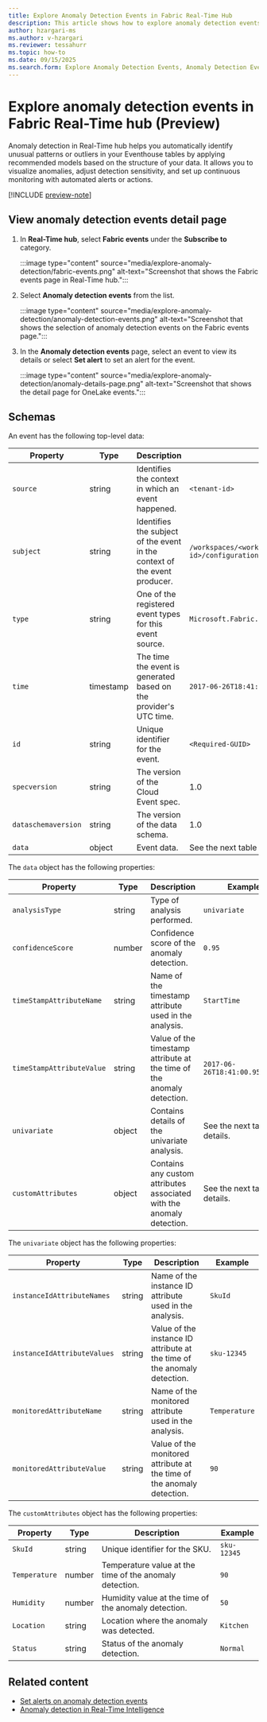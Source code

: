 ```yaml
---
title: Explore Anomaly Detection Events in Fabric Real-Time Hub
description: This article shows how to explore anomaly detection events in Fabric Real-Time hub.
author: hzargari-ms
ms.author: v-hzargari
ms.reviewer: tessahurr
ms.topic: how-to
ms.date: 09/15/2025
ms.search.form: Explore Anomaly Detection Events, Anomaly Detection Events
---
```


# Explore anomaly detection events in Fabric Real-Time hub (Preview)

Anomaly detection in Real-Time hub helps you automatically identify unusual patterns or outliers in your Eventhouse tables by applying recommended models based on the structure of your data. It allows you to visualize anomalies, adjust detection sensitivity, and set up continuous monitoring with automated alerts or actions.

[!INCLUDE [preview-note](../includes/feature-preview-note.md)]

## View anomaly detection events detail page

1. In **Real-Time hub**, select **Fabric events** under the **Subscribe to** category.

    :::image type="content" source="media/explore-anomaly-detection/fabric-events.png" alt-text="Screenshot that shows the Fabric events page in Real-Time hub.":::

1. Select **Anomaly detection events** from the list.

    :::image type="content" source="media/explore-anomaly-detection/anomaly-detection-events.png" alt-text="Screenshot that shows the selection of anomaly detection events on the Fabric events page.":::

1. In the **Anomaly detection events** page, select an event to view its details or select **Set alert** to set an alert for the event.

    :::image type="content" source="media/explore-anomaly-detection/anomaly-details-page.png" alt-text="Screenshot that shows the detail page for OneLake events.":::

## Schemas

An event has the following top-level data:

| Property | Type | Description | Example |
| -------- | ---- | ----------- | ----- |
| `source` | string | Identifies the context in which an event happened.  | `<tenant-id>` |
| `subject` | string | Identifies the subject of the event in the context of the event producer. |  `/workspaces/<workspace-id>/items/<ad-item-id>/configuration/<configuration-id>` |
| `type` | string | One of the registered event types for this event source. | `Microsoft.Fabric.AnomalyEvents.AnomalyDetected` |
| `time` | timestamp | The time the event is generated based on the provider's UTC time. | `2017-06-26T18:41:00.9584103Z` |
| `id` | string | Unique identifier for the event. | `<Required-GUID>` |
| `specversion` | string | The version of the Cloud Event spec. | 1.0 |
| `dataschemaversion` | string | The version of the data schema. | 1.0 |
| `data` | object | Event data. | See the next table for details. |

The `data` object has the following properties:

| Property | Type | Description | Example |
| -------- | ---- | ----------- | ------- |
| `analysisType` | string | Type of analysis performed. | `univariate` |
| `confidenceScore` | number | Confidence score of the anomaly detection. | `0.95` |
| `timeStampAttributeName` | string | Name of the timestamp attribute used in the analysis. | `StartTime` |
| `timeStampAttributeValue` | string | Value of the timestamp attribute at the time of the anomaly detection. | `2017-06-26T18:41:00.9584103Z` |
| `univariate` | object | Contains details of the univariate analysis. | See the next table for details. |
| `customAttributes` | object | Contains any custom attributes associated with the anomaly detection. | See the next table for details. |

The `univariate` object has the following properties:

| Property | Type | Description | Example |
| -------- | ---- | ----------- | ------- |
| `instanceIdAttributeNames` | string | Name of the instance ID attribute used in the analysis. | `SkuId` |
| `instanceIdAttributeValues` | string | Value of the instance ID attribute at the time of the anomaly detection. | `sku-12345` |
| `monitoredAttributeName` | string | Name of the monitored attribute used in the analysis. | `Temperature` |
| `monitoredAttributeValue` | string | Value of the monitored attribute at the time of the anomaly detection. | `90` |

The `customAttributes` object has the following properties:

| Property | Type | Description | Example |
| -------- | ---- | ----------- | ------- |
| `SkuId` | string | Unique identifier for the SKU. | `sku-12345` |
| `Temperature` | number | Temperature value at the time of the anomaly detection. | `90` |
| `Humidity` | number | Humidity value at the time of the anomaly detection. | `50` |
| `Location` | string | Location where the anomaly was detected. | `Kitchen` |
| `Status` | string | Status of the anomaly detection. | `Normal` |

## Related content

- [Set alerts on anomaly detection events](set-alerts-anomaly-detection.md)
- [Anomaly detection in Real-Time Intelligence](../real-time-intelligence/anomaly-detection.md)